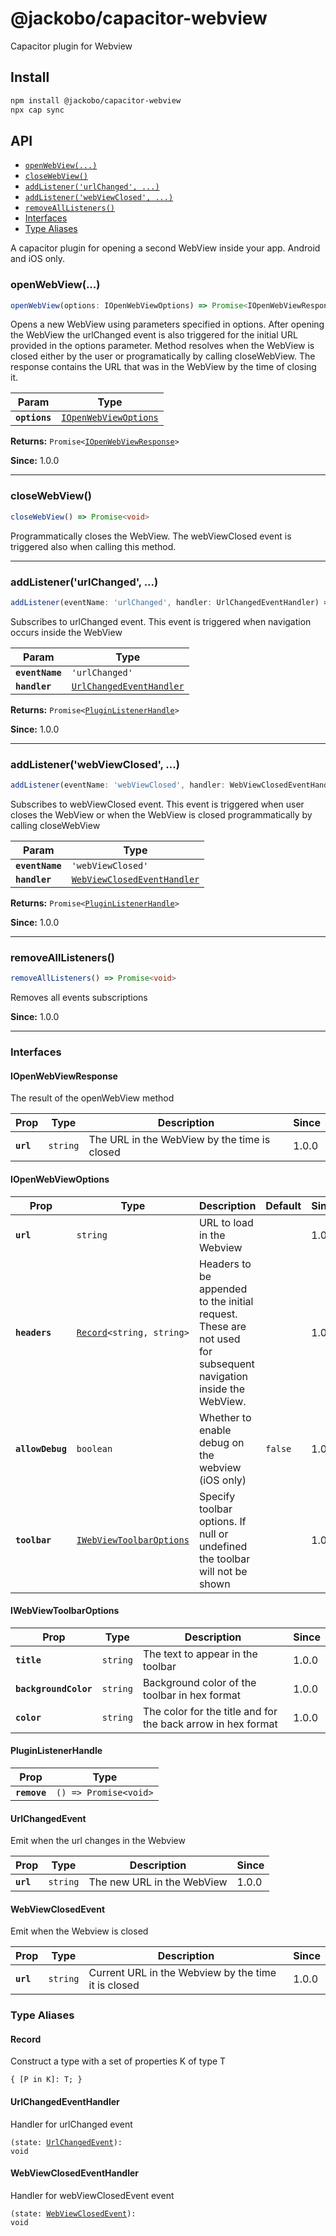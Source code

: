 # @jackobo/capacitor-webview

Capacitor plugin for Webview

## Install

```bash
npm install @jackobo/capacitor-webview
npx cap sync
```

## API

<docgen-index>

* [`openWebView(...)`](#openwebview)
* [`closeWebView()`](#closewebview)
* [`addListener('urlChanged', ...)`](#addlistenerurlchanged-)
* [`addListener('webViewClosed', ...)`](#addlistenerwebviewclosed-)
* [`removeAllListeners()`](#removealllisteners)
* [Interfaces](#interfaces)
* [Type Aliases](#type-aliases)

</docgen-index>

<docgen-api>
<!--Update the source file JSDoc comments and rerun docgen to update the docs below-->

A capacitor plugin for opening a second WebView inside your app.
Android and iOS only.

### openWebView(...)

```typescript
openWebView(options: IOpenWebViewOptions) => Promise<IOpenWebViewResponse>
```

Opens a new WebView using parameters specified in options.
After opening the WebView the urlChanged event is also triggered for the initial URL provided in the options parameter.
Method resolves when the WebView is closed either by the user or programatically by calling closeWebView.
The response contains the URL that was in the WebView by the time of closing it.

| Param         | Type                                                                |
| ------------- | ------------------------------------------------------------------- |
| **`options`** | <code><a href="#iopenwebviewoptions">IOpenWebViewOptions</a></code> |

**Returns:** <code>Promise&lt;<a href="#iopenwebviewresponse">IOpenWebViewResponse</a>&gt;</code>

**Since:** 1.0.0

--------------------


### closeWebView()

```typescript
closeWebView() => Promise<void>
```

Programmatically closes the WebView. The webViewClosed event is triggered also when calling this method.

--------------------


### addListener('urlChanged', ...)

```typescript
addListener(eventName: 'urlChanged', handler: UrlChangedEventHandler) => Promise<PluginListenerHandle>
```

Subscribes to urlChanged event.
This event is triggered when navigation occurs inside the WebView

| Param           | Type                                                                      |
| --------------- | ------------------------------------------------------------------------- |
| **`eventName`** | <code>'urlChanged'</code>                                                 |
| **`handler`**   | <code><a href="#urlchangedeventhandler">UrlChangedEventHandler</a></code> |

**Returns:** <code>Promise&lt;<a href="#pluginlistenerhandle">PluginListenerHandle</a>&gt;</code>

**Since:** 1.0.0

--------------------


### addListener('webViewClosed', ...)

```typescript
addListener(eventName: 'webViewClosed', handler: WebViewClosedEventHandler) => Promise<PluginListenerHandle>
```

Subscribes to webViewClosed event.
This event is triggered when user closes the WebView or when the WebView is closed programmatically by calling closeWebView

| Param           | Type                                                                            |
| --------------- | ------------------------------------------------------------------------------- |
| **`eventName`** | <code>'webViewClosed'</code>                                                    |
| **`handler`**   | <code><a href="#webviewclosedeventhandler">WebViewClosedEventHandler</a></code> |

**Returns:** <code>Promise&lt;<a href="#pluginlistenerhandle">PluginListenerHandle</a>&gt;</code>

**Since:** 1.0.0

--------------------


### removeAllListeners()

```typescript
removeAllListeners() => Promise<void>
```

Removes all events subscriptions

**Since:** 1.0.0

--------------------


### Interfaces


#### IOpenWebViewResponse

The result of the openWebView method

| Prop      | Type                | Description                                  | Since |
| --------- | ------------------- | -------------------------------------------- | ----- |
| **`url`** | <code>string</code> | The URL in the WebView by the time is closed | 1.0.0 |


#### IOpenWebViewOptions

| Prop             | Type                                                                      | Description                                                                                                     | Default            | Since |
| ---------------- | ------------------------------------------------------------------------- | --------------------------------------------------------------------------------------------------------------- | ------------------ | ----- |
| **`url`**        | <code>string</code>                                                       | URL to load in the Webview                                                                                      |                    | 1.0.0 |
| **`headers`**    | <code><a href="#record">Record</a>&lt;string, string&gt;</code>           | Headers to be appended to the initial request. These are not used for subsequent navigation inside the WebView. |                    | 1.0.0 |
| **`allowDebug`** | <code>boolean</code>                                                      | Whether to enable debug on the webview (iOS only)                                                               | <code>false</code> | 1.0.0 |
| **`toolbar`**    | <code><a href="#iwebviewtoolbaroptions">IWebViewToolbarOptions</a></code> | Specify toolbar options. If null or undefined the toolbar will not be shown                                     |                    | 1.0.0 |


#### IWebViewToolbarOptions

| Prop                  | Type                | Description                                                  | Since |
| --------------------- | ------------------- | ------------------------------------------------------------ | ----- |
| **`title`**           | <code>string</code> | The text to appear in the toolbar                            | 1.0.0 |
| **`backgroundColor`** | <code>string</code> | Background color of the toolbar in hex format                | 1.0.0 |
| **`color`**           | <code>string</code> | The color for the title and for the back arrow in hex format | 1.0.0 |


#### PluginListenerHandle

| Prop         | Type                                      |
| ------------ | ----------------------------------------- |
| **`remove`** | <code>() =&gt; Promise&lt;void&gt;</code> |


#### UrlChangedEvent

Emit when the url changes in the Webview

| Prop      | Type                | Description                | Since |
| --------- | ------------------- | -------------------------- | ----- |
| **`url`** | <code>string</code> | The new URL in the WebView | 1.0.0 |


#### WebViewClosedEvent

Emit when the Webview is closed

| Prop      | Type                | Description                                         | Since |
| --------- | ------------------- | --------------------------------------------------- | ----- |
| **`url`** | <code>string</code> | Current URL in the Webview by the time it is closed | 1.0.0 |


### Type Aliases


#### Record

Construct a type with a set of properties K of type T

<code>{ [P in K]: T; }</code>


#### UrlChangedEventHandler

Handler for urlChanged event

<code>(state: <a href="#urlchangedevent">UrlChangedEvent</a>): void</code>


#### WebViewClosedEventHandler

Handler for webViewClosedEvent event

<code>(state: <a href="#webviewclosedevent">WebViewClosedEvent</a>): void</code>

</docgen-api>

